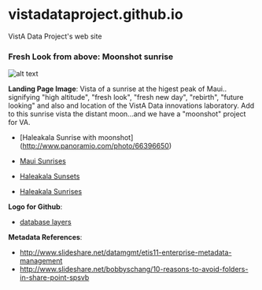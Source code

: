 # vistadataproject.github.io
VistA Data Project's web site


### Fresh Look from above: Moonshot sunrise



![alt text](https://github.com/vistadataproject/vistadataproject.github.io/blob/master/vista_sunrise.fw.png "Haleakala Maui Hawaii Sunrise with Moon")

__Landing Page Image__:  Vista of a sunrise at the higest peak of Maui.. signifying "high altitude", "fresh look", "fresh new day", "rebirth", "future looking" and also and location of the VistA Data innovations laboratory. Add to this sunrise vista the distant moon...and we have a "moonshot" project for VA.

* [Haleakala Sunrise with moonshot] (http://www.panoramio.com/photo/66396650)

* [Maui Sunrises]( https://www.google.com/search?q=maui+sunrise&espv=2&source=lnms&tbm=isch&sa=X&ved=0ahUKEwi0u8mynt_JAhVL7hoKHQJVCssQ_AUIBygB&biw=1368&bih=1734&dpr=0.75#imgrc=QtAOkjBP7T6QMM%3A)

* [Haleakala Sunsets](https://s3.amazonaws.com/masters.galleries.dpreview.com/2637693.jpg?X-Amz-Expires=3600&X-Amz-Algorithm=AWS4-HMAC-SHA256&X-Amz-Credential=AKIAIWXD4UV3FXMIDQLQ/20151216/us-east-1/s3/aws4_request&X-Amz-Date=20151216T013918Z&X-Amz-SignedHeaders=host&X-Amz-Signature=e0ea18174dcedf6f36e73e9ec793501495533342d139b011a154fe12f915930a)

* [Haleakala Sunrises](https://www.google.com/search?espv=2&biw=1368&bih=1734&tbm=isch&sa=1&q=Haleakala++sunrise&search_plus_one=form&oq=Haleakala++sunrise&gs_l=img.3..0l10.81330.81784.0.82223.2.2.0.0.0.0.230.363.0j1j1.2.0....0...1.1j2.64.img..0.2.362.9Fcu4dzTdoE#imgdii=O7pkCIx5Yi2w5M%3A%3BO7pkCIx5Yi2w5M%3A%3BAgK_yvXn0kKbbM%3A&imgrc=O7pkCIx5Yi2w5M%3A&search_plus_one=form)


__Logo for Github__: 

* [database layers](http://www.essentialsql.com/what-are-the-major-parts-of-a-database)



__Metadata References__:
* http://www.slideshare.net/datamgmt/etis11-enterprise-metadata-management
* http://www.slideshare.net/bobbyschang/10-reasons-to-avoid-folders-in-share-point-spsvb



